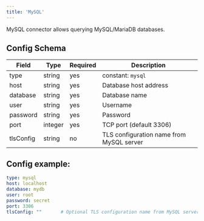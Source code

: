 ```yaml
---
title: 'MySQL'
---
```


MySQL connector allows querying MySQL/MariaDB databases.

## Config Schema

| Field | Type | Required | Description |
|-------|------|----------|-------------|
| type | string | yes | constant: `mysql`  |
| host | string | yes | Database host address |
| database | string | yes | Database name |
| user | string | yes | Username |
| password | string | yes | Password |
| port | integer | yes | TCP port (default 3306) |
| tlsConfig | string | no | TLS configuration name from MySQL server |

## Config example:

```yaml
type: mysql
host: localhost
database: mydb
user: root
password: secret
port: 3306
tlsConfig: ""       # Optional TLS configuration name from MySQL server 
```
